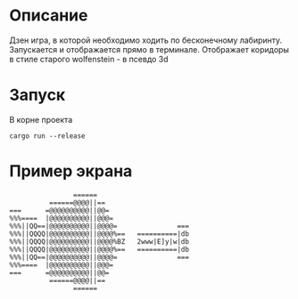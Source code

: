 # Описание
Дзен игра, в которой необходимо ходить по бесконечному лабиринту. Запускается и отображается прямо в терминале. Отображает коридоры в стиле старого wolfenstein - в псевдо 3d
# Запуск
В корне проекта
```
cargo run --release
```
# Пример экрана
```
                ======
          ======@@@@||==
===      =@@@@@@@@@@||@@=
%%%====  |@@@@@@@@@@||@@@=
%%%||QQ==|@@@@@@@@@@||@@@@=               ===
%%%||QQQQ|@@@@@@@@@@||@@@@%==   ==========|db
%%%||QQQQ|@@@@@@@@@@||@@@@%BZ   2www|E]y|w|db
%%%||QQQQ|@@@@@@@@@@||@@@@%==   ==========|db
%%%||QQ==|@@@@@@@@@@||@@@@=               ===
%%%====  |@@@@@@@@@@||@@@=
===      =@@@@@@@@@@||@@=
          ======@@@@||==
                ======
```
